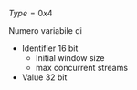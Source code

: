 $Type = 0x4$

Numero variabile di 
- Identifier 16 bit
	- Initial window size
	- max concurrent streams
- Value 32 bit